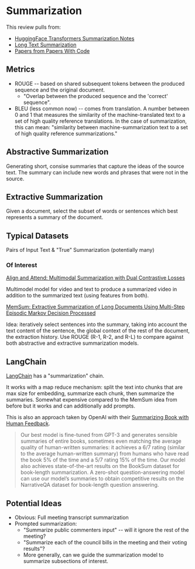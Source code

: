# Summarization

This review pulls from:

* [HuggingFace Transformers Summarization Notes](https://huggingface.co/course/chapter7/5)
* [Long Text Summarization](https://www.width.ai/post/4-long-text-summarization-methods)
* [Papers from Papers With Code](https://paperswithcode.com/task/text-summarization)

## Metrics

* ROUGE -- based on shared subsequent tokens between the produced sequence and the original document.
    * "Overlap between the produced sequence and the 'correct' sequence".
* BLEU (less common now) -- comes from translation. A number between 0 and 1 that measures the similarity of the machine-translated text to a set of high quality reference translations. In the case of summarization, this can mean: "similarity between machine-summarization text to a set of high quality reference summarizations."

## Abstractive Summarization

Generating short, consise summaries that capture the ideas of the source text. The summary can include new words and phrases that were not in the source.

## Extractive Summarization

Given a document, select the subset of words or sentences which best represents a summary of the document.

## Typical Datasets

Pairs of Input Text & "True" Summarization (potentially many)

### Of Interest

[Align and Attend: Multimodal Summarization with Dual Contrastive Losses](https://arxiv.org/pdf/2303.07284v1.pdf)

Multimodel model for video and text to produce a summarized video in addition to the summarized text (using features from both).

[MemSum: Extractive Summarization of Long Documents Using Multi-Step Episodic Markov Decision Processed](https://aclanthology.org/2022.acl-long.450.pdf)

Idea: iteratively select sentences into the summary, taking into account the text content of the sentence, the global context of the rest of the document, the extraction history. Use ROUGE (R-1, R-2, and R-L) to compare against both abstractive and extractive summarization models.

## LangChain

[LangChain](https://python.langchain.com/en/latest/use_cases/summarization.html) has a "summarization" chain.

It works with a map reduce mechanism: split the text into chunks that are max size for embedding, summarize each chunk, then summarize the summaries. Somewhat expensive compared to the MemSum idea from before but it works and can additionally add prompts.

This is also an approach taken by OpenAI with their [Summarizing Book with Human Feedback](https://openai.com/research/summarizing-books).

> Our best model is fine-tuned from GPT-3 and generates sensible summaries of entire books, sometimes even matching the average quality of human-written summaries: it achieves a 6/7 rating (similar to the average human-written summary) from humans who have read the book 5% of the time and a 5/7 rating 15% of the time. Our model also achieves state-of-the-art results on the BookSum dataset for book-length summarization. A zero-shot question-answering model can use our model’s summaries to obtain competitive results on the NarrativeQA dataset for book-length question answering.

## Potential Ideas

* Obvious: Full meeting transcript summarization
* Prompted summarization:
    * "Summarize public commenters input" -- will it ignore the rest of the meeting?
    * "Summarize each of the council bills in the meeting and their voting results"?
    * More generally, can we guide the summarization model to summarize subsections of interest.
